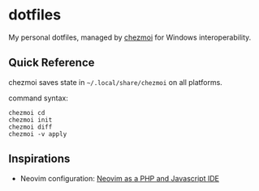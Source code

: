 # dotfiles

My personal dotfiles, managed by [chezmoi](https://github.com/twpayne/chezmoi)
for Windows interoperability.

## Quick Reference

chezmoi saves state in `~/.local/share/chezmoi` on all platforms.

command syntax:

```shell
chezmoi cd
chezmoi init
chezmoi diff
chezmoi -v apply
```

## Inspirations

- Neovim configuration: [Neovim as a PHP and Javascript IDE](https://laracasts.com/series/neovim-as-a-php-ide)

